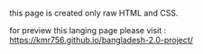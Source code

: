 this page is created only raw HTML and CSS. 


for preview this langing page please visit : https://kmr756.github.io/bangladesh-2.0-project/
